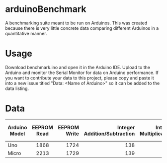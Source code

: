 arduinoBenchmark
================
A benchmarking suite meant to be run on Arduinos. This was created because there is very little concrete data comparing different Arduinos in a quantitative manner. 

Usage
================
Download benchmark.ino and open it in the Arduino IDE. Upload to the Arduino and monitor the Serial Monitor for data on Arduino performance. If you want to contribute your data to this project, please copy and paste it into a new issue titled "Data: \<Name of Arduino\>" so it can be added to the data listing. 

Data
================
| Arduino Model | EEPROM Read | EEPROM Write | Integer Addition/Subtraction | Integer Multiplication | Integer Division | Floating Point Addition/Subtraction |Floating Point Multiplication | Floating Point Division | Analog Read | 
| ------------- |:-----------:| ------------:|-----------------------------:|-----------------------:|-----------------:| -----------------------------------:| ----------------------------:| -----------------------:| -----------:|
|Uno            | 1868        | 1724         | 138                          | 138                    | 3117             | 2845                                | 2374                         | 6557                    | 1120        |
|Micro          | 2213        | 1729         | 139                          | 141                    | 2945             | 2847                                | 2359                         | 6611                    | 1174        |
